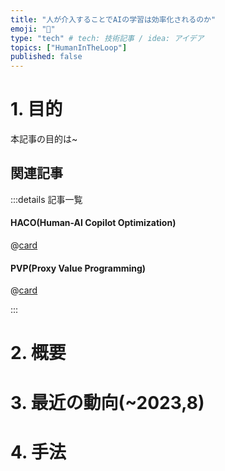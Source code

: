 ```yaml
---
title: "人が介入することでAIの学習は効率化されるのか"
emoji: "🦾"
type: "tech" # tech: 技術記事 / idea: アイデア
topics: ["HumanInTheLoop"]
published: false
---
```

# 1. 目的
 本記事の目的は~

## 関連記事
:::details 記事一覧

#### HACO(Human-AI Copilot Optimization)

@[card](http://localhost:8000/articles/human-in-the-loop_survey_no1)

#### PVP(Proxy Value Programming)

@[card](http://localhost:8000/articles/human-in-the-loop_survey_no2)

:::

# 2. 概要

# 3. 最近の動向(~2023,8)

# 4. 手法